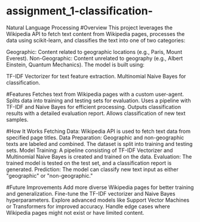 # assignment_1-classification-
Natural Language Processing 
#Overview
This project leverages the Wikipedia API to fetch text content from Wikipedia pages, processes the data using scikit-learn, and classifies the text into one of two categories:

Geographic: Content related to geographic locations (e.g., Paris, Mount Everest).
Non-Geographic: Content unrelated to geography (e.g., Albert Einstein, Quantum Mechanics).
The model is built using:

TF-IDF Vectorizer for text feature extraction.
Multinomial Naive Bayes for classification.

#Features
Fetches text from Wikipedia pages with a custom user-agent.
Splits data into training and testing sets for evaluation.
Uses a pipeline with TF-IDF and Naive Bayes for efficient processing.
Outputs classification results with a detailed evaluation report.
Allows classification of new text samples.

#How It Works
Fetching Data: Wikipedia API is used to fetch text data from specified page titles.
Data Preparation:
Geographic and non-geographic texts are labeled and combined.
The dataset is split into training and testing sets.
Model Training:
A pipeline consisting of TF-IDF Vectorizer and Multinomial Naive Bayes is created and trained on the data.
Evaluation: The trained model is tested on the test set, and a classification report is generated.
Prediction: The model can classify new text input as either "geographic" or "non-geographic."

#Future Improvements
Add more diverse Wikipedia pages for better training and generalization.
Fine-tune the TF-IDF vectorizer and Naive Bayes hyperparameters.
Explore advanced models like Support Vector Machines or Transformers for improved accuracy.
Handle edge cases where Wikipedia pages might not exist or have limited content.


